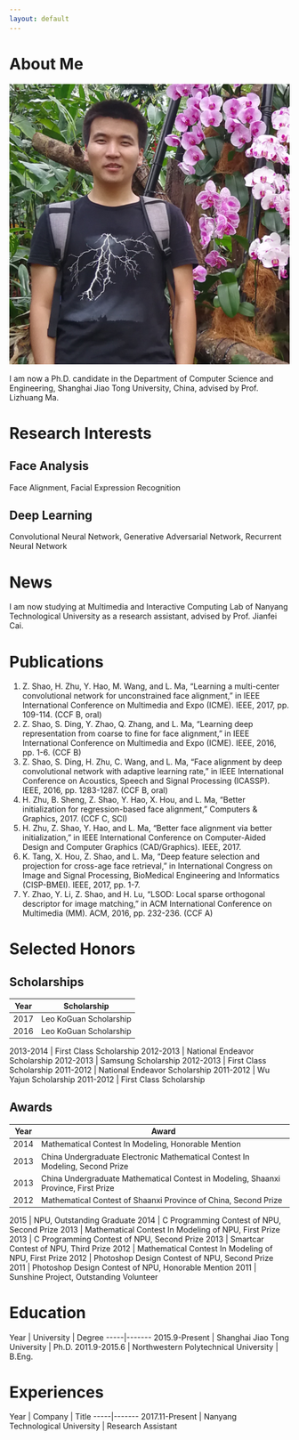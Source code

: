 ```yaml
---
layout: default
---
```


# About Me

<img class="profile-picture" src="zhiwen.png">

I am now a Ph.D. candidate in the Department of Computer Science and Engineering, Shanghai Jiao Tong University, China, advised by Prof. Lizhuang Ma. 

# Research Interests

## Face Analysis

Face Alignment, Facial Expression Recognition

## Deep Learning

Convolutional Neural Network, Generative Adversarial Network, Recurrent Neural Network

# News

I am now studying at Multimedia and Interactive Computing Lab of Nanyang Technological University as a research assistant, advised by Prof. Jianfei Cai.

# Publications

1. Z. Shao, H. Zhu, Y. Hao, M. Wang, and L. Ma, “Learning a multi-center convolutional network for unconstrained face alignment,” in IEEE International Conference on Multimedia and Expo (ICME). IEEE, 2017, pp. 109-114. (CCF B, oral)
2. Z. Shao, S. Ding, Y. Zhao, Q. Zhang, and L. Ma, “Learning deep representation from coarse to fine for face alignment,” in IEEE International Conference on Multimedia and Expo (ICME). IEEE, 2016, pp. 1-6. (CCF B)
3. Z. Shao, S. Ding, H. Zhu, C. Wang, and L. Ma, “Face alignment by deep convolutional network with adaptive learning rate,” in IEEE International Conference on Acoustics, Speech and Signal Processing (ICASSP). IEEE, 2016, pp. 1283-1287. (CCF B, oral)
4. H. Zhu, B. Sheng, Z. Shao, Y. Hao, X. Hou, and L. Ma, “Better initialization for regression-based face alignment,” Computers & Graphics, 2017. (CCF C, SCI)
5. H. Zhu, Z. Shao, Y. Hao, and L. Ma, “Better face alignment via better initialization,” in IEEE International Conference on Computer-Aided Design and Computer Graphics (CAD/Graphics). IEEE, 2017.
6. K. Tang, X. Hou, Z. Shao, and L. Ma, “Deep feature selection and projection for cross-age face retrieval,” in International Congress on Image and Signal Processing, BioMedical Engineering and Informatics (CISP-BMEI). IEEE, 2017, pp. 1-7.
7. Y. Zhao, Y. Li, Z. Shao, and H. Lu, “LSOD: Local sparse orthogonal descriptor for image matching,” in ACM International Conference on Multimedia (MM). ACM, 2016, pp. 232-236. (CCF A)

# Selected Honors

## Scholarships

Year | Scholarship
-----|-------
2017 | Leo KoGuan Scholarship
2016 | Leo KoGuan Scholarship

2013-2014 | First Class Scholarship
2012-2013 | National Endeavor Scholarship
2012-2013 | Samsung Scholarship
2012-2013 | First Class Scholarship
2011-2012 | National Endeavor Scholarship
2011-2012 | Wu Yajun Scholarship
2011-2012 | First Class Scholarship


## Awards

Year | Award 
-----|-------
2014 | Mathematical Contest In Modeling, Honorable Mention
2013 | China Undergraduate Electronic Mathematical Contest In Modeling, Second Prize
2013 | China Undergraduate Mathematical Contest in Modeling, Shaanxi Province, First Prize
2012 | Mathematical Contest of Shaanxi Province of China, Second Prize

2015 | NPU, Outstanding Graduate
2014 | C Programming Contest of NPU, Second Prize
2013 | Mathematical Contest In Modeling of NPU, First Prize
2013 | C Programming Contest of NPU, Second Prize
2013 | Smartcar Contest of NPU, Third Prize
2012 | Mathematical Contest In Modeling of NPU, First Prize
2012 | Photoshop Design Contest of NPU, Second Prize
2011 | Photoshop Design Contest of NPU, Honorable Mention
2011 | Sunshine Project, Outstanding Volunteer

# Education

Year | University | Degree
-----|-------
2015.9-Present | Shanghai Jiao Tong University | Ph.D.
2011.9-2015.6 | Northwestern Polytechnical University | B.Eng.

# Experiences

Year | Company | Title
-----|-------
2017.11-Present | Nanyang Technological University | Research Assistant
